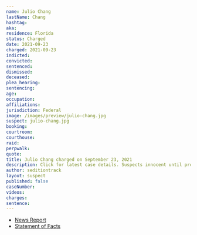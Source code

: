 ```yaml
---
name: Julio Chang
lastName: Chang
hashtag:
aka:
residence: Florida
status: Charged
date: 2021-09-23
charged: 2021-09-23
indicted:
convicted:
sentenced:
dismissed:
deceased:
plea_hearing:
sentencing:
age:
occupation:
affiliations:
jurisdiction: Federal
image: /images/preview/julio-chang.jpg
suspect: julio-chang.jpg
booking:
courtroom:
courthouse:
raid:
perpwalk:
quote:
title: Julio Chang charged on September 23, 2021
description: Click for latest case details. Suspects innocent until proven guilty.
author: seditiontrack
layout: suspect
published: false
caseNumber:
videos:
charges:
sentence:
---
```


- [News Report]()
- [Statement of Facts](https://extremism.gwu.edu/sites/g/files/zaxdzs2191/f/Julio%20Chang%20Statement%20of%20Facts.pdf)
